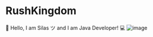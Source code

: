 # RushKingdom
👋 Hello, I am Silas ツ and I am Java Developer! 💻
![image](https://github.com/RushKingdom/about/assets/140880750/40b50e7a-91d0-49d6-af19-8aac96d42469)
